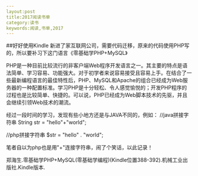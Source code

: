 ```yaml
---
layout:post
title:2017阅读书单
category:读书
keywords:阅读,书单,2017
---
```


##好好使用Kindle
新进了家互联网公司，需要代码迁移，原来的代码使用PHP写的，所以要补习下这门语言《零基础学PHP+MySQL》

PHP是一种目前比较流行的非客户端Web程序开发语言之一。其主要的特点是语法简单、学习容易、功能强大。对于初学者来说容易接受且容易上手。在结合了一些最新编程语言的最佳特性后，PHP、MySQL和Apache的组合已经成为Web服务器的一种配置标准。学习PHP是十分轻松、令人感觉愉悦的；开发PHP程序的过程也是比较简单、快捷的。可以说，PHP已经成为Web脚本技术的先驱，并且会继续引领Web技术的潮流。


经过一段时间的学习，发现有些小地方还是与JAVA不同的，例如：
//java拼接字符串
String str = "hello"+"world";

//php拼接字符串
$str = "hello" . "world";

笔者自以为php也是用"+"连接字符串，闹了个笑话，以此记录！



郑海生.零基础学PHP+MySQL(零基础学编程)(Kindle位置388-392).机械工业出版社.Kindle版本.


